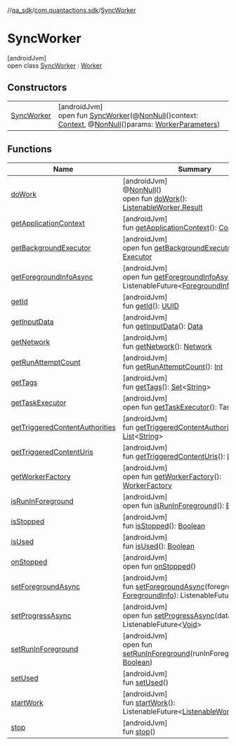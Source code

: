 //[qa_sdk](../../../index.md)/[com.quantactions.sdk](../index.md)/[SyncWorker](index.md)

# SyncWorker

[androidJvm]\
open class [SyncWorker](index.md) : [Worker](https://developer.android.com/reference/kotlin/androidx/work/Worker.html)

## Constructors

| | |
|---|---|
| [SyncWorker](-sync-worker.md) | [androidJvm]<br>open fun [SyncWorker](-sync-worker.md)(@[NonNull](https://developer.android.com/reference/kotlin/androidx/annotation/NonNull.html)()context: [Context](https://developer.android.com/reference/kotlin/android/content/Context.html), @[NonNull](https://developer.android.com/reference/kotlin/androidx/annotation/NonNull.html)()params: [WorkerParameters](https://developer.android.com/reference/kotlin/androidx/work/WorkerParameters.html)) |

## Functions

| Name | Summary |
|---|---|
| [doWork](do-work.md) | [androidJvm]<br>@[NonNull](https://developer.android.com/reference/kotlin/androidx/annotation/NonNull.html)()<br>open fun [doWork](do-work.md)(): [ListenableWorker.Result](https://developer.android.com/reference/kotlin/androidx/work/ListenableWorker.Result.html) |
| [getApplicationContext](../-service-starter/index.md#-560782721%2FFunctions%2F203928384) | [androidJvm]<br>fun [getApplicationContext](../-service-starter/index.md#-560782721%2FFunctions%2F203928384)(): [Context](https://developer.android.com/reference/kotlin/android/content/Context.html) |
| [getBackgroundExecutor](../-service-starter/index.md#1421258461%2FFunctions%2F203928384) | [androidJvm]<br>open fun [getBackgroundExecutor](../-service-starter/index.md#1421258461%2FFunctions%2F203928384)(): [Executor](https://developer.android.com/reference/kotlin/java/util/concurrent/Executor.html) |
| [getForegroundInfoAsync](../-service-starter/index.md#-33123919%2FFunctions%2F203928384) | [androidJvm]<br>open fun [getForegroundInfoAsync](../-service-starter/index.md#-33123919%2FFunctions%2F203928384)(): ListenableFuture<[ForegroundInfo](https://developer.android.com/reference/kotlin/androidx/work/ForegroundInfo.html)> |
| [getId](../-service-starter/index.md#-1759193821%2FFunctions%2F203928384) | [androidJvm]<br>fun [getId](../-service-starter/index.md#-1759193821%2FFunctions%2F203928384)(): [UUID](https://developer.android.com/reference/kotlin/java/util/UUID.html) |
| [getInputData](../-service-starter/index.md#-907781528%2FFunctions%2F203928384) | [androidJvm]<br>fun [getInputData](../-service-starter/index.md#-907781528%2FFunctions%2F203928384)(): [Data](https://developer.android.com/reference/kotlin/androidx/work/Data.html) |
| [getNetwork](../-service-starter/index.md#-1225012274%2FFunctions%2F203928384) | [androidJvm]<br>fun [getNetwork](../-service-starter/index.md#-1225012274%2FFunctions%2F203928384)(): [Network](https://developer.android.com/reference/kotlin/android/net/Network.html) |
| [getRunAttemptCount](../-service-starter/index.md#1096617839%2FFunctions%2F203928384) | [androidJvm]<br>fun [getRunAttemptCount](../-service-starter/index.md#1096617839%2FFunctions%2F203928384)(): [Int](https://kotlinlang.org/api/latest/jvm/stdlib/kotlin/-int/index.html) |
| [getTags](../-service-starter/index.md#1356325797%2FFunctions%2F203928384) | [androidJvm]<br>fun [getTags](../-service-starter/index.md#1356325797%2FFunctions%2F203928384)(): [Set](https://developer.android.com/reference/kotlin/java/util/Set.html)<[String](https://developer.android.com/reference/kotlin/java/lang/String.html)> |
| [getTaskExecutor](../-service-starter/index.md#1625383462%2FFunctions%2F203928384) | [androidJvm]<br>open fun [getTaskExecutor](../-service-starter/index.md#1625383462%2FFunctions%2F203928384)(): TaskExecutor |
| [getTriggeredContentAuthorities](../-service-starter/index.md#514689021%2FFunctions%2F203928384) | [androidJvm]<br>fun [getTriggeredContentAuthorities](../-service-starter/index.md#514689021%2FFunctions%2F203928384)(): [List](https://developer.android.com/reference/kotlin/java/util/List.html)<[String](https://developer.android.com/reference/kotlin/java/lang/String.html)> |
| [getTriggeredContentUris](../-service-starter/index.md#-1016068107%2FFunctions%2F203928384) | [androidJvm]<br>fun [getTriggeredContentUris](../-service-starter/index.md#-1016068107%2FFunctions%2F203928384)(): [List](https://developer.android.com/reference/kotlin/java/util/List.html)<[Uri](https://developer.android.com/reference/kotlin/android/net/Uri.html)> |
| [getWorkerFactory](../-service-starter/index.md#-473896752%2FFunctions%2F203928384) | [androidJvm]<br>open fun [getWorkerFactory](../-service-starter/index.md#-473896752%2FFunctions%2F203928384)(): [WorkerFactory](https://developer.android.com/reference/kotlin/androidx/work/WorkerFactory.html) |
| [isRunInForeground](../-service-starter/index.md#-1414702901%2FFunctions%2F203928384) | [androidJvm]<br>open fun [isRunInForeground](../-service-starter/index.md#-1414702901%2FFunctions%2F203928384)(): [Boolean](https://kotlinlang.org/api/latest/jvm/stdlib/kotlin/-boolean/index.html) |
| [isStopped](../-service-starter/index.md#-43937871%2FFunctions%2F203928384) | [androidJvm]<br>fun [isStopped](../-service-starter/index.md#-43937871%2FFunctions%2F203928384)(): [Boolean](https://kotlinlang.org/api/latest/jvm/stdlib/kotlin/-boolean/index.html) |
| [isUsed](../-service-starter/index.md#2101847327%2FFunctions%2F203928384) | [androidJvm]<br>fun [isUsed](../-service-starter/index.md#2101847327%2FFunctions%2F203928384)(): [Boolean](https://kotlinlang.org/api/latest/jvm/stdlib/kotlin/-boolean/index.html) |
| [onStopped](../-service-starter/index.md#-152470426%2FFunctions%2F203928384) | [androidJvm]<br>open fun [onStopped](../-service-starter/index.md#-152470426%2FFunctions%2F203928384)() |
| [setForegroundAsync](../-service-starter/index.md#-1269350234%2FFunctions%2F203928384) | [androidJvm]<br>fun [setForegroundAsync](../-service-starter/index.md#-1269350234%2FFunctions%2F203928384)(foregroundInfo: [ForegroundInfo](https://developer.android.com/reference/kotlin/androidx/work/ForegroundInfo.html)): ListenableFuture<[Void](https://developer.android.com/reference/kotlin/java/lang/Void.html)> |
| [setProgressAsync](../-service-starter/index.md#-348364649%2FFunctions%2F203928384) | [androidJvm]<br>open fun [setProgressAsync](../-service-starter/index.md#-348364649%2FFunctions%2F203928384)(data: [Data](https://developer.android.com/reference/kotlin/androidx/work/Data.html)): ListenableFuture<[Void](https://developer.android.com/reference/kotlin/java/lang/Void.html)> |
| [setRunInForeground](../-service-starter/index.md#1618392389%2FFunctions%2F203928384) | [androidJvm]<br>open fun [setRunInForeground](../-service-starter/index.md#1618392389%2FFunctions%2F203928384)(runInForeground: [Boolean](https://kotlinlang.org/api/latest/jvm/stdlib/kotlin/-boolean/index.html)) |
| [setUsed](../-service-starter/index.md#1019169525%2FFunctions%2F203928384) | [androidJvm]<br>fun [setUsed](../-service-starter/index.md#1019169525%2FFunctions%2F203928384)() |
| [startWork](../-service-starter/index.md#495345602%2FFunctions%2F203928384) | [androidJvm]<br>fun [startWork](../-service-starter/index.md#495345602%2FFunctions%2F203928384)(): ListenableFuture<[ListenableWorker.Result](https://developer.android.com/reference/kotlin/androidx/work/ListenableWorker.Result.html)> |
| [stop](../-service-starter/index.md#-441314364%2FFunctions%2F203928384) | [androidJvm]<br>fun [stop](../-service-starter/index.md#-441314364%2FFunctions%2F203928384)() |
